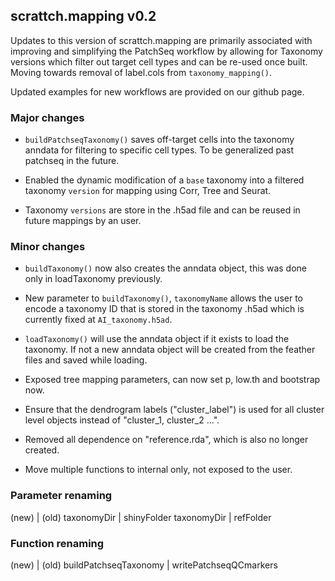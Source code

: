## scrattch.mapping v0.2

Updates to this version of scrattch.mapping are primarily associated with improving and simplifying the PatchSeq workflow by allowing for Taxonomy versions which filter out target cell types and can be re-used once built. Moving towards removal of label.cols from `taxonomy_mapping()`.

Updated examples for new workflows are provided on our github page.

### Major changes

* `buildPatchseqTaxonomy()` saves off-target cells into the taxonomy anndata for filtering to specific cell types. To be generalized past patchseq in the future.

* Enabled the dynamic modification of a `base` taxonomy into a filtered taxonomy `version` for mapping using Corr, Tree and Seurat.

* Taxonomy `versions` are store in the .h5ad file and can be reused in future mappings by an user.

### Minor changes

* `buildTaxonomy()` now also creates the anndata object, this was done only in loadTaxonomy previously.

* New parameter to `buildTaxonomy()`, `taxonomyName` allows the user to encode a taxonomy ID that is stored in the taxonomy .h5ad which is currently fixed at `AI_taxonomy.h5ad`.

* `loadTaxonomy()` will use the anndata object if it exists to load the taxonomy. If not a new anndata object will be created from the feather files and saved while loading. 

* Exposed tree mapping parameters, can now set p, low.th and bootstrap now.

* Ensure that the dendrogram labels ("cluster_label") is used for all cluster level objects instead of "cluster_1, cluster_2 ...".

* Removed all dependence on "reference.rda", which is also no longer created.

* Move multiple functions to internal only, not exposed to the user.

### Parameter renaming

(new) | (old)
taxonomyDir | shinyFolder
taxonomyDir | refFolder

### Function renaming
(new) | (old)
buildPatchseqTaxonomy | writePatchseqQCmarkers

